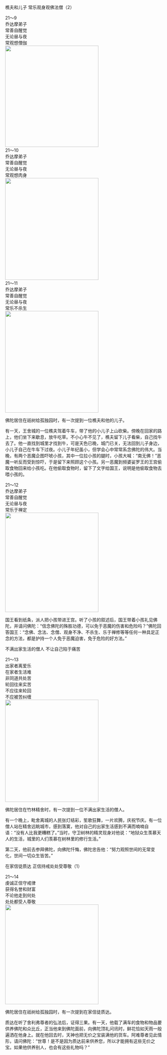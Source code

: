 樵夫和儿子 常乐观身观佛法僧（2）

<div class="e2">
<div>
21～9<br>
 乔达摩弟子<br>
 常善自醒觉<br>
 无论昼与夜<br>
 常观想僧伽
</div>
<img src="images/fjj-80-1.jpg" width="300" height="326"/>
</div>

<div class="e2">
<div>
21～10<br>
 乔达摩弟子<br>
 常善自醒觉<br>
 无论昼与夜<br>
 常观想肉身
</div>
<img src="images/fjj-80-2.jpg" width="300" height="328"/>
</div>

<div class="e2">
<div>
21～11<br>
 乔达摩弟子<br>
 常善自醒觉<br>
 无论昼与夜<br>
 常乐不杀生
</div>
<img src="images/fjj-80-3.jpg" width="300" height="327"/>
</div>

佛陀居住在祇树给孤独园时，有一次提到一位樵夫和他的儿子。

有一天，王舍城的一位樵夫驾着牛车，带了他的小儿子上山砍柴。傍晚在回家的路上，他们坐下来歇息，放牛吃草。不小心牛不见了，樵夫留下儿子看柴，自己找牛去了。他一直找到城里才找到牛，可是天色已晚，城门已关，无法回到儿子身边，小儿子自己在牛车下过夜。小儿子年纪虽小，但学会心中常常系念佛陀的伟大。当晚，有两个恶魔企图吓唬小孩，其中一位拉小孩的腿时，小孩大喊：“南无佛！”恶魔一听反而受到惊吓，于是留下来照顾这个小孩。另一恶魔到频婆娑罗王的王宫偷取食物回来给小孩吃。在他偷取食物时，留下了文字给国王，说明是他偷取食物去喂小孩的。

<div class="e2">
<div>
21～12<br>
 乔达摩弟子<br>
 常善自醒觉<br>
 无论昼与夜<br>
 常乐于禅定
</div>
<img src="images/fjj-80-4.jpg" width="300" height="320"/>
</div>

国王看到纸条，派人把小孩带进王宫。听了小孩的叙述后，国王带着小孩礼见佛陀，并请问佛陀：“信念佛陀的殊胜功德，可以免于恶魔的伤害和危险吗？”佛陀回答国王：“念佛、念法、念僧、观身不净、不杀生、乐于禅修等等任何一种具足正念的方法，都是护持一个人免于恶魔迫害，免于危险的好方法。”

不满出家生活的僧人 不让自己陷于痛苦

<div class="e2">
<div>
21～13<br>
 出家者离爱乐<br>
 在家者生活难<br>
 非同道共处苦<br>
 轮回往来实苦<br>
 不应往来轮回<br>
 不应被苦纠缠
</div>
<img src="images/fjj-80-5.jpg" width="300" height="329"/>
</div>

佛陀居住在竹林精舍时，有一次提到一位不满出家生活的僧人。

有一个晚上，毗舍离城的人民张灯结彩，笙歌狂舞，一片欢腾，庆祝节庆。有一位僧人站在精舍远眺城市，感到落寞，他对自己的出家生活感到不满而喃喃自语：“没有人比我更糟糕了。”当时，守卫树林的精灵现身对他说：“地狱众生羡慕天人的生活，城里的人们羡慕在树林里的修行生活。”

第二天，他前去参拜佛陀，向佛陀忏悔，佛陀忠告他：“努力观照世间的无常变化，世间一切众生皆苦。”

在家信徒质达 正信持戒处处受尊敬（1）

<div class="e2">
<div>
21～14<br>
 虔诚正信守戒律<br>
 获得名誉和财富<br>
 不论他走到何处<br>
 处处都受人尊敬
</div>
<img src="images/fjj-80-6.jpg" width="300" height="321"/>
</div>

佛陀居住在祇树给孤独园时，有一次提到在家信徒质达。

质达在听了舍利弗尊者的弘法后，证得三果。有一天，他载了满车的食物和物品要供养佛陀和众比丘，正当他来到佛陀面前，向佛陀顶礼问讯时，鲜花恰如天雨一般遍洒在他身上。就在他回去时，天神也把无价之宝装满他的货车。阿难尊者见此情形，请问佛陀：“世尊！是不是因为质达前来供养您，所以才能拥有这些无价之宝。如果他供养别人，也会有这些礼物吗？”
